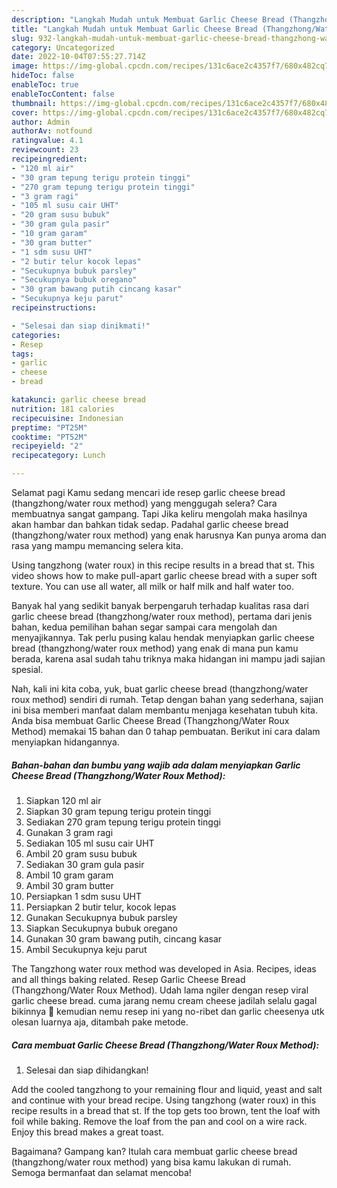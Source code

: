```yaml
---
description: "Langkah Mudah untuk Membuat Garlic Cheese Bread (Thangzhong/Water Roux Method) yang Enak Banget, Buat Buka Puasa Enak Banget"
title: "Langkah Mudah untuk Membuat Garlic Cheese Bread (Thangzhong/Water Roux Method) yang Enak Banget, Buat Buka Puasa Enak Banget"
slug: 932-langkah-mudah-untuk-membuat-garlic-cheese-bread-thangzhong-water-roux-method-yang-enak-banget-buat-buka-puasa-enak-banget
category: Uncategorized
date: 2022-10-04T07:55:27.714Z
image: https://img-global.cpcdn.com/recipes/131c6ace2c4357f7/680x482cq70/garlic-cheese-bread-thangzhongwater-roux-method-foto-resep-utama.jpg
hideToc: false
enableToc: true
enableTocContent: false
thumbnail: https://img-global.cpcdn.com/recipes/131c6ace2c4357f7/680x482cq70/garlic-cheese-bread-thangzhongwater-roux-method-foto-resep-utama.jpg
cover: https://img-global.cpcdn.com/recipes/131c6ace2c4357f7/680x482cq70/garlic-cheese-bread-thangzhongwater-roux-method-foto-resep-utama.jpg
author: Admin
authorAv: notfound
ratingvalue: 4.1
reviewcount: 23
recipeingredient:
- "120 ml air"
- "30 gram tepung terigu protein tinggi"
- "270 gram tepung terigu protein tinggi"
- "3 gram ragi"
- "105 ml susu cair UHT"
- "20 gram susu bubuk"
- "30 gram gula pasir"
- "10 gram garam"
- "30 gram butter"
- "1 sdm susu UHT"
- "2 butir telur kocok lepas"
- "Secukupnya bubuk parsley"
- "Secukupnya bubuk oregano"
- "30 gram bawang putih cincang kasar"
- "Secukupnya keju parut"
recipeinstructions:

- "Selesai dan siap dinikmati!"
categories:
- Resep
tags:
- garlic
- cheese
- bread

katakunci: garlic cheese bread 
nutrition: 181 calories
recipecuisine: Indonesian
preptime: "PT25M"
cooktime: "PT52M"
recipeyield: "2"
recipecategory: Lunch

---
```



Selamat pagi Kamu sedang mencari ide resep garlic cheese bread (thangzhong/water roux method) yang menggugah selera? Cara membuatnya sangat gampang. Tapi Jika keliru mengolah maka hasilnya akan hambar dan bahkan tidak sedap. Padahal garlic cheese bread (thangzhong/water roux method) yang enak harusnya Kan punya aroma dan rasa yang mampu memancing selera kita.


Using tangzhong (water roux) in this recipe results in a bread that st. This video shows how to make pull-apart garlic cheese bread with a super soft texture. You can use all water, all milk or half milk and half water too.

Banyak hal yang sedikit banyak berpengaruh terhadap kualitas rasa dari garlic cheese bread (thangzhong/water roux method), pertama dari jenis bahan, kedua pemilihan bahan segar sampai cara mengolah dan menyajikannya. Tak perlu pusing kalau hendak menyiapkan garlic cheese bread (thangzhong/water roux method) yang enak di mana pun kamu berada, karena asal sudah tahu triknya maka hidangan ini mampu jadi sajian spesial.


Nah, kali ini kita coba, yuk, buat garlic cheese bread (thangzhong/water roux method) sendiri di rumah. Tetap dengan bahan yang sederhana, sajian ini bisa memberi manfaat dalam membantu menjaga kesehatan tubuh kita. Anda bisa membuat Garlic Cheese Bread (Thangzhong/Water Roux Method) memakai 15 bahan dan 0 tahap pembuatan. Berikut ini cara dalam menyiapkan hidangannya.

<!--inarticleads1-->

##### Bahan-bahan dan bumbu yang wajib ada dalam menyiapkan Garlic Cheese Bread (Thangzhong/Water Roux Method):

1. Siapkan 120 ml air
1. Siapkan 30 gram tepung terigu protein tinggi
1. Sediakan 270 gram tepung terigu protein tinggi
1. Gunakan 3 gram ragi
1. Sediakan 105 ml susu cair UHT
1. Ambil 20 gram susu bubuk
1. Sediakan 30 gram gula pasir
1. Ambil 10 gram garam
1. Ambil 30 gram butter
1. Persiapkan 1 sdm susu UHT
1. Persiapkan 2 butir telur, kocok lepas
1. Gunakan Secukupnya bubuk parsley
1. Siapkan Secukupnya bubuk oregano
1. Gunakan 30 gram bawang putih, cincang kasar
1. Ambil Secukupnya keju parut


The Tangzhong water roux method was developed in Asia. Recipes, ideas and all things baking related. Resep Garlic Cheese Bread (Thangzhong/Water Roux Method). Udah lama ngiler dengan resep viral garlic cheese bread. cuma jarang nemu cream cheese jadilah selalu gagal bikinnya 🤣 kemudian nemu resep ini yang no-ribet dan garlic cheesenya utk olesan luarnya aja, ditambah pake metode. 

<!--inarticleads2-->

##### Cara membuat Garlic Cheese Bread (Thangzhong/Water Roux Method):


1. Selesai dan siap dihidangkan!

Add the cooled tangzhong to your remaining flour and liquid, yeast and salt and continue with your bread recipe. Using tangzhong (water roux) in this recipe results in a bread that st. If the top gets too brown, tent the loaf with foil while baking. Remove the loaf from the pan and cool on a wire rack. Enjoy this bread makes a great toast. 

Bagaimana? Gampang kan? Itulah cara membuat garlic cheese bread (thangzhong/water roux method) yang bisa kamu lakukan di rumah. Semoga bermanfaat dan selamat mencoba!
